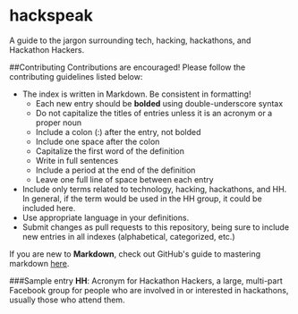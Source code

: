 hackspeak
=========

A guide to the jargon surrounding tech, hacking, hackathons, and Hackathon Hackers.

##Contributing
Contributions are encouraged! Please follow the contributing guidelines listed below:
- The index is written in Markdown. Be consistent in formatting!
  - Each new entry should be __bolded__ using double-underscore syntax
  - Do not capitalize the titles of entries unless it is an acronym or a proper noun
  - Include a colon (:) after the entry, not bolded
  - Include one space after the colon
  - Capitalize the first word of the definition
  - Write in full sentences
  - Include a period at the end of the definition
  - Leave one full line of space between each entry
- Include only terms related to technology, hacking, hackathons, and HH. In general, if the term would be used in the HH group, it could be included here.
- Use appropriate language in your definitions.
- Submit changes as pull requests to this repository, being sure to include new entries in all indexes (alphabetical, categorized, etc.)

If you are new to __Markdown__, check out GitHub's guide to mastering markdown [here](https://guides.github.com/features/mastering-markdown/).

###Sample entry
__HH__: Acronym for Hackathon Hackers, a large, multi-part Facebook group for people who are involved in or interested in hackathons, usually those who attend them.
